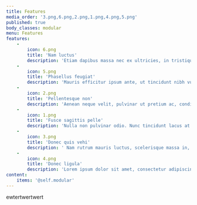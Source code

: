 ```yaml
---
title: Features
media_order: '3.png,6.png,2.png,1.png,4.png,5.png'
published: true
body_classes: modular
menu: Features
features:
    -
        icon: 6.png
        title: 'Nam luctus'
        description: 'Etiam dapibus massa nec ex ultricies, in tristique orci lacinia. Phasellus in sem et mi vulputate elementum id non nibh.'
    -
        icon: 5.png
        title: 'Phasellus feugiat'
        description: 'Mauris efficitur ipsum ante, ut tincidunt nibh vulputate eu. Maecenas erat nunc, consectetur id bibendum.'
    -
        icon: 2.png
        title: 'Pellentesque non'
        description: 'Aenean neque velit, pulvinar ut pretium ac, condimentum interdum massa. Integer imperdiet, enim sed aliquet mollis.'
    -
        icon: 1.png
        title: 'Fusce sagittis pelle'
        description: 'Nulla non pulvinar odio. Nunc tincidunt lacus at ipsum molestie, sed aliquam justo lobortis. '
    -
        icon: 3.png
        title: 'Donec quis vehi'
        description: ' Nam rutrum mauris luctus, scelerisque massa in, rutrum odio. Donec ornare metus tincidunt mattis interdum. '
    -
        icon: 4.png
        title: 'Donec ligula'
        description: 'Lorem ipsum dolor sit amet, consectetur adipiscing elit. Vestibulum ante ipsum primis in faucibus.'
content:
    items: '@self.modular'
---
```


ewtertwertwert